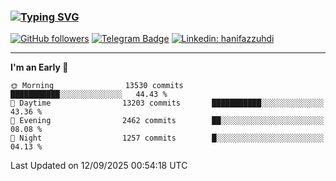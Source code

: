 ### [![Typing SVG](https://readme-typing-svg.herokuapp.com?font=lato&size=22&lines=Hi+There+👋)](https://git.io/typing-svg) 

[![GitHub followers](https://img.shields.io/github/followers/hanifazzuhdi?label=Follow&style=social)](https://github.com/hanifazzuhdi/?tab=follow) 
[![Telegram Badge](https://img.shields.io/badge/-hanif0198-blue?style=social&logo=telegram&link=https://www.t.me/hanif0198/)](https://www.t.me/hanif0198/) 
[![Linkedin: hanifazzuhdi](https://img.shields.io/badge/-hanifazzuhdi-blue?style=flat-square&logo=Linkedin&logoColor=white&link=https://www.linkedin.com/in/hanif-az-zuhdi-69688019b/)](https://www.linkedin.com/in/hanif-az-zuhdi-69688019b/) 

<hr/>

<!--START_SECTION:waka-->
**I'm an Early 🐤** 

```text
🌞 Morning                13530 commits       ███████████░░░░░░░░░░░░░░   44.43 % 
🌆 Daytime                13203 commits       ███████████░░░░░░░░░░░░░░   43.36 % 
🌃 Evening                2462 commits        ██░░░░░░░░░░░░░░░░░░░░░░░   08.08 % 
🌙 Night                  1257 commits        █░░░░░░░░░░░░░░░░░░░░░░░░   04.13 % 
```



 Last Updated on 12/09/2025 00:54:18 UTC
<!--END_SECTION:waka-->
